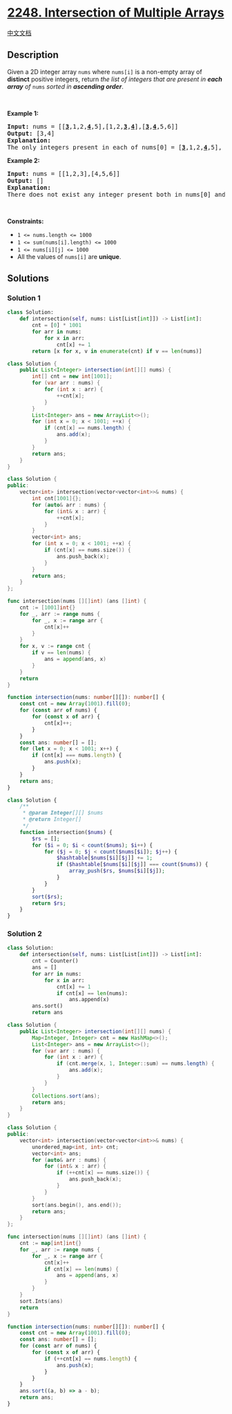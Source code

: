 # [2248. Intersection of Multiple Arrays](https://leetcode.com/problems/intersection-of-multiple-arrays)

[中文文档](./solution/2200-2299/2248.Intersection%20of%20Multiple%20Arrays/README.md)

<!-- tags:Array,Hash Table,Counting,Sorting -->

## Description

Given a 2D integer array <code>nums</code> where <code>nums[i]</code> is a non-empty array of <strong>distinct</strong> positive integers, return <em>the list of integers that are present in <strong>each array</strong> of</em> <code>nums</code><em> sorted in <strong>ascending order</strong></em>.

<p>&nbsp;</p>
<p><strong class="example">Example 1:</strong></p>

<pre>
<strong>Input:</strong> nums = [[<u><strong>3</strong></u>,1,2,<u><strong>4</strong></u>,5],[1,2,<u><strong>3</strong></u>,<u><strong>4</strong></u>],[<u><strong>3</strong></u>,<u><strong>4</strong></u>,5,6]]
<strong>Output:</strong> [3,4]
<strong>Explanation:</strong> 
The only integers present in each of nums[0] = [<u><strong>3</strong></u>,1,2,<u><strong>4</strong></u>,5], nums[1] = [1,2,<u><strong>3</strong></u>,<u><strong>4</strong></u>], and nums[2] = [<u><strong>3</strong></u>,<u><strong>4</strong></u>,5,6] are 3 and 4, so we return [3,4].</pre>

<p><strong class="example">Example 2:</strong></p>

<pre>
<strong>Input:</strong> nums = [[1,2,3],[4,5,6]]
<strong>Output:</strong> []
<strong>Explanation:</strong> 
There does not exist any integer present both in nums[0] and nums[1], so we return an empty list [].
</pre>

<p>&nbsp;</p>
<p><strong>Constraints:</strong></p>

<ul>
	<li><code>1 &lt;= nums.length &lt;= 1000</code></li>
	<li><code>1 &lt;= sum(nums[i].length) &lt;= 1000</code></li>
	<li><code>1 &lt;= nums[i][j] &lt;= 1000</code></li>
	<li>All the values of <code>nums[i]</code> are <strong>unique</strong>.</li>
</ul>

## Solutions

### Solution 1

<!-- tabs:start -->

```python
class Solution:
    def intersection(self, nums: List[List[int]]) -> List[int]:
        cnt = [0] * 1001
        for arr in nums:
            for x in arr:
                cnt[x] += 1
        return [x for x, v in enumerate(cnt) if v == len(nums)]
```

```java
class Solution {
    public List<Integer> intersection(int[][] nums) {
        int[] cnt = new int[1001];
        for (var arr : nums) {
            for (int x : arr) {
                ++cnt[x];
            }
        }
        List<Integer> ans = new ArrayList<>();
        for (int x = 0; x < 1001; ++x) {
            if (cnt[x] == nums.length) {
                ans.add(x);
            }
        }
        return ans;
    }
}
```

```cpp
class Solution {
public:
    vector<int> intersection(vector<vector<int>>& nums) {
        int cnt[1001]{};
        for (auto& arr : nums) {
            for (int& x : arr) {
                ++cnt[x];
            }
        }
        vector<int> ans;
        for (int x = 0; x < 1001; ++x) {
            if (cnt[x] == nums.size()) {
                ans.push_back(x);
            }
        }
        return ans;
    }
};
```

```go
func intersection(nums [][]int) (ans []int) {
	cnt := [1001]int{}
	for _, arr := range nums {
		for _, x := range arr {
			cnt[x]++
		}
	}
	for x, v := range cnt {
		if v == len(nums) {
			ans = append(ans, x)
		}
	}
	return
}
```

```ts
function intersection(nums: number[][]): number[] {
    const cnt = new Array(1001).fill(0);
    for (const arr of nums) {
        for (const x of arr) {
            cnt[x]++;
        }
    }
    const ans: number[] = [];
    for (let x = 0; x < 1001; x++) {
        if (cnt[x] === nums.length) {
            ans.push(x);
        }
    }
    return ans;
}
```

```php
class Solution {
    /**
     * @param Integer[][] $nums
     * @return Integer[]
     */
    function intersection($nums) {
        $rs = [];
        for ($i = 0; $i < count($nums); $i++) {
            for ($j = 0; $j < count($nums[$i]); $j++) {
                $hashtable[$nums[$i][$j]] += 1;
                if ($hashtable[$nums[$i][$j]] === count($nums)) {
                    array_push($rs, $nums[$i][$j]);
                }
            }
        }
        sort($rs);
        return $rs;
    }
}
```

<!-- tabs:end -->

### Solution 2

<!-- tabs:start -->

```python
class Solution:
    def intersection(self, nums: List[List[int]]) -> List[int]:
        cnt = Counter()
        ans = []
        for arr in nums:
            for x in arr:
                cnt[x] += 1
                if cnt[x] == len(nums):
                    ans.append(x)
        ans.sort()
        return ans
```

```java
class Solution {
    public List<Integer> intersection(int[][] nums) {
        Map<Integer, Integer> cnt = new HashMap<>();
        List<Integer> ans = new ArrayList<>();
        for (var arr : nums) {
            for (int x : arr) {
                if (cnt.merge(x, 1, Integer::sum) == nums.length) {
                    ans.add(x);
                }
            }
        }
        Collections.sort(ans);
        return ans;
    }
}
```

```cpp
class Solution {
public:
    vector<int> intersection(vector<vector<int>>& nums) {
        unordered_map<int, int> cnt;
        vector<int> ans;
        for (auto& arr : nums) {
            for (int& x : arr) {
                if (++cnt[x] == nums.size()) {
                    ans.push_back(x);
                }
            }
        }
        sort(ans.begin(), ans.end());
        return ans;
    }
};
```

```go
func intersection(nums [][]int) (ans []int) {
	cnt := map[int]int{}
	for _, arr := range nums {
		for _, x := range arr {
			cnt[x]++
			if cnt[x] == len(nums) {
				ans = append(ans, x)
			}
		}
	}
	sort.Ints(ans)
	return
}
```

```ts
function intersection(nums: number[][]): number[] {
    const cnt = new Array(1001).fill(0);
    const ans: number[] = [];
    for (const arr of nums) {
        for (const x of arr) {
            if (++cnt[x] == nums.length) {
                ans.push(x);
            }
        }
    }
    ans.sort((a, b) => a - b);
    return ans;
}
```

<!-- tabs:end -->

<!-- end -->
